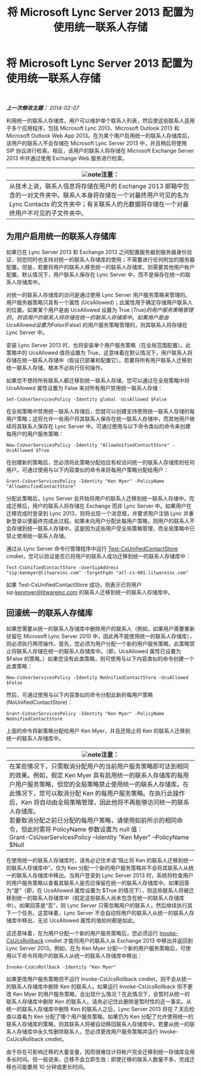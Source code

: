 ﻿---
title: 将 Microsoft Lync Server 2013 配置为使用统一联系人存储
TOCTitle: 将 Microsoft Lync Server 2013 配置为使用统一联系人存储
ms:assetid: 6aa17ae3-764e-4986-a900-85a3cdb8c1fc
ms:mtpsurl: https://technet.microsoft.com/zh-cn/library/JJ688083(v=OCS.15)
ms:contentKeyID: 49888452
ms.date: 05/19/2016
mtps_version: v=OCS.15
ms.translationtype: HT
---

# 将 Microsoft Lync Server 2013 配置为使用统一联系人存储

 

_**上一次修改主题：** 2014-02-07_

利用统一的联系人存储库，用户可以维护单个联系人列表，然后使这些联系人适用于多个应用程序，包括 Microsoft Lync 2013、Microsoft Outlook 2013 和 Microsoft Outlook Web App 2013。在为某个用户启用统一的联系人存储库后，该用户的联系人不会存储在 Microsoft Lync Server 2013 中，并且稍后将使用 SIP 协议进行检索。相反，该用户的联系人将存储在 Microsoft Exchange Server 2013 中并通过使用 Exchange Web 服务进行检索。

<table>
<thead>
<tr class="header">
<th><img src="images/Dn783119.note(OCS.15).gif" title="note" alt="note" />注意：</th>
</tr>
</thead>
<tbody>
<tr class="odd">
<td>从技术上说，联系人信息将存储在用户的 Exchange 2013 邮箱中包含的一对文件夹中。联系人本身将存储在一个对最终用户可见的名为 Lync Contacts 的文件夹中；有关联系人的元数据将存储在一个对最终用户不可见的子文件夹中。</td>
</tr>
</tbody>
</table>


## 为用户启用统一的联系人存储库

如果已在 Lync Server 2013 和 Exchange 2013 之间配置服务器到服务器身份验证，则您同时也支持对统一的联系人存储库的使用；不需要进行任何附加的服务器配置。但是，若要将用户的联系人移至统一的联系人存储库，则需要其他用户帐户配置。默认情况下，用户联系人保存在 Lync Server 中，而不是保存在统一的联系人存储库中。

对统一的联系人存储库的访问是通过使用 Lync Server 用户服务策略来管理的。用户服务器策略只具有一个属性 (UcsAllowed)；此属性用于确定存储用户联系人的位置。如果某个用户是由 UcsAllowed 设置为 True ($True) 的用户服务策略管理的，则该用户的联系人将存储在统一的联系人存储库中。如果用户是由 UcsAllowed 设置为 False ($False) 的用户服务策略管理的，则其联系人将存储在 Lync Server 中。

安装 Lync Server 2013 时，也将安装单个用户服务策略（在全局范围配置）。此策略中的 UcsAllowed 值将设置为 True，这意味着在默认情况下，用户联系人将存储在统一联系人存储中（假设已部署和配置它）。若要将所有用户联系人迁移到统一联系人存储，根本不必执行任何操作。

如果您不想将所有联系人都迁移到统一联系人存储，您可以通过在全局策略中将 UcsAllowed 属性设置为 False 来对所有用户禁用统一联系人存储：

    Set-CsUserServicesPolicy -Identity global -UcsAllowed $False

在全局策略中禁用统一联系人存储后，您就可以创建支持使用统一联系人存储的每用户策略；这将允许一些用户将其联系人保存在统一联系人存储中，而其他用户继续将其联系人保存在 Lync Server 中。可通过使用与以下命令类似的命令来创建每用户的用户服务策略：

    New-CsUserServicesPolicy -Identity "AllowUnifiedContactStore" -UcsAllowed $True

在创建新的策略后，您必须将此策略分配给应有权访问统一的联系人存储库的任何用户。可通过使用与以下内容类似的命令来将每用户策略分配给用户：

    Grant-CsUserServicesPolicy -Identity "Ken Myer" -PolicyName "AllowUnifiedContactStore"

分配此策略后，Lync Server 会开始将用户的联系人迁移到统一联系人存储中。完成迁移后，用户的联系人将存储在 Exchange 而非 Lync Server 中。如果用户在迁移完成时登录到 Lync 2013，则将出现一个消息框，并要求用户注销 Lync 并重新登录以便最终完成此过程。如果未向用户分配此每用户策略，则用户的联系人不会存储到统一联系人存储中。这是因为这些用户受全局策略管理，而全局策略中已禁止使用统一联系人存储。

通过从 Lync Server 命令行管理程序中运行 [Test-CsUnifiedContactStore](https://docs.microsoft.com/en-us/powershell/module/skype/Test-CsUnifiedContactStore) cmdlet，您可以验证是否已将用户的联系人成功迁移到统一的联系人存储库中：

    Test-CsUnifiedContactStore -UserSipAddress "sip:kenmyer@litwareinc.com" -TargetFqdn "atl-cs-001.litwareinc.com"

如果 Test-CsUnifiedContactStore 成功，则表示已将用户 sip:kenmyer@litwareinc.com 的联系人迁移到统一的联系人存储库中。

## 回滚统一的联系人存储库

如果您需要从统一的联系人存储库中删除用户的联系人（例如，如果用户需要重新驻留在 Microsoft Lync Server 2010 中，因此再不能使用统一的联系人存储库），则必须执行两项操作。首先，您必须为用户分配一个新的用户服务策略，此策略禁止将联系人存储在统一的联系人存储库中。（即，UcsAllowed 属性已设置为 $False 的策略。）如果您没有此类策略，则可使用与以下内容类似的命令创建一个此类策略：

    New-CsUserServicesPolicy -Identity NoUnifiedContactStore -UcsAllowed $False

然后，可通过使用与以下内容类似的命令分配此新的每用户策略 (NoUnifiedContactStore)：

    Grant-CsUserServicesPolicy -Identity "Ken Myer" -PolicyName NoUnifiedContactStore

上面的命令将新策略分配给用户 Ken Myer，并且还阻止将 Ken 的联系人迁移到统一的联系人存储库中。

<table>
<thead>
<tr class="header">
<th><img src="images/Dn783119.note(OCS.15).gif" title="note" alt="note" />注意：</th>
</tr>
</thead>
<tbody>
<tr class="odd">
<td>在某些情况下，只需取消分配用户的当前用户服务策略即可达到相同的效果。例如，假定 Ken Myer 具有启用统一的联系人存储库的每用户用户服务策略，但您的全局策略禁止使用统一的联系人存储库。在此情况下，您可以取消分配 Ken 的每用户服务策略。在执行此操作后，Ken 将自动由全局策略管理，因此他将不再能够访问统一的联系人存储库。<br />
若要取消分配之前已分配的每用户策略，请使用如前所示的相同命令，但此时需将 PolicyName 参数设置为 null 值：<br />
Grant-CsUserServicesPolicy –Identity &quot;Ken Myer&quot; –PolicyName $Null</td>
</tr>
</tbody>
</table>


在使用统一的联系人存储库时，请务必记住术语“阻止将 Ken 的联系人迁移到统一的联系人存储库中”。仅为 Ken 分配一个新的用户服务策略并不会将其联系人从统一的联系人存储库中移出。当用户登录到 Lync Server 2013 时，系统将检查用户的用户服务策略以查看其联系人是否应保留在统一的联系人存储库中。如果回答为“是”（即，在 UcsAllowed 属性设置为 $True 的情况下），则这些联系人将被迁移到统一的联系人存储库中（假定这些联系人尚未包含在统一的联系人存储库中）。如果回答是“否”，则 Lync Server 只需忽略用户的联系人，然后继续执行其下一个任务。这意味着，Lync Server 不会自动将用户的联系人从统一的联系人存储库中移出，无论 UcsAllowed 属性的值如何都是如此。

这还意味着，在为用户分配一个新的用户服务策略后，您必须运行 [Invoke-CsUcsRollback](invoke-csucsrollback.md) cmdlet 才能将用户的联系人从 Exchange 2013 中移出并返回到 Lync Server 2013。例如，在为 Ken Myer 分配一个新的用户服务策略后，可使用以下命令将用户的联系人从统一的联系人存储库中移出：

    Invoke-CsUcsRollback -Identity "Ken Myer"

如果更改用户服务策略但不运行 Invoke-CsUcsRollback cmdlet，则不会从统一的联系人存储库中删除 Ken 的联系人。如果运行 Invoke-CsUcsRollback 但不更改 Ken Myer 的用户服务策略，会出现什么情况？在此情况下，会暂时从统一的联系人存储库中删除 Ken 的联系人。请务必记住此删除是暂时性的这一事实。从统一的联系人存储库中删除 Ken 的联系人之后，Lync Server 2013 将在 7 天后检查以查看为 Ken 分配了哪个用户服务策略。如果仍为 Ken 分配了允许使用统一的联系人存储库的策略，则其联系人将被自动移回联系人存储库中。若要从统一的联系人存储库中永久性删除联系人，您必须更改用户服务策略并运行 Invoke-CsUcsRollback cmdlet。

由于存在可影响迁移的大量变量，因而很难估计将帐户完全迁移到统一存储库会用多长时间。但一般说来，迁移不会立即生效：即使迁移的联系人数量不多，完成迁移也可能要用 10 分钟或更长时间。

